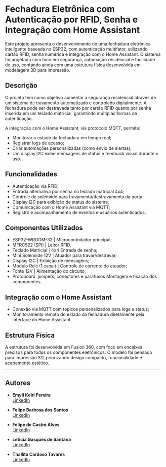# Fechadura Eletrônica com Autenticação por RFID, Senha e Integração com Home Assistant

Este projeto apresenta o desenvolvimento de uma fechadura eletrônica inteligente baseada no ESP32, com autenticação multifator, utilizando cartão RFID, senha numérica e integração com o Home Assistant.
O sistema foi projetado com foco em segurança, automação residencial e facilidade de uso, contando ainda com uma estrutura física desenvolvida em modelagem 3D para impressão.

## Descrição

O projeto tem como objetivo aumentar a segurança residencial através de um sistema de travamento automatizado e controlado digitalmente.
A fechadura pode ser destravada tanto por cartão RFID quanto por senha inserida em um teclado matricial, garantindo múltiplas formas de autenticação.

A integração com o Home Assistant, via protocolo MQTT, permite:
- Monitorar o estado da fechadura em tempo real;
- Registrar logs de acesso;
- Criar automações personalizadas (como envio de alertas);
- Um display I2C exibe mensagens de status e feedback visual durante o uso.

## Funcionalidades

- Autenticação via RFID;
- Entrada alternativa por senha no teclado matricial 4x4;
- Controle de solenoide para travamento/destravamento da porta;
- Display I2C para exibição de status do sistema;
- Comunicação com o Home Assistant via MQTT;
- Registro e acompanhamento de eventos e usuários autenticados.

## Componentes Utilizados

- ESP32-WROOM-32	| Microcontrolador principal;
- MFRC522 (SPI)	| Leitor RFID;
- Teclado Matricial | 4x4	Entrada de senha;
- Mini Solenoide 12V | Atuador para travar/destravar;
- Display I2C |	Exibição de mensagens;
- Módulo Relé (1 canal) |	Controle de corrente do atuador;
- Fonte 12V	| Alimentação do circuito;
- Protoboard, jumpers, conectores e parafusos	Montagem e fixação dos componentes.
  
## Integração com o Home Assistant

- Conexão via MQTT com tópicos personalizados para logs e status;
- Monitoramento remoto do estado da fechadura diretamente pela interface do Home Assistant.

## Estrutura Física

A estrutura foi desenvolvida em Fusion 360, com foco em encaixes precisos para todos os componentes eletrônicos.
O modelo foi pensado para impressão 3D, priorizando design compacto, funcionalidade e acabamento estético.

---

## Autores
- **Emyli Kelri Pereira**  
  [LinkedIn](https://www.linkedin.com/in/emyli-kelri)

- **Felipe Barbosa dos Santos**  
  [LinkedIn](https://www.linkedin.com/in/felipe-barbosa-bbsnxt/)

- **Felipe de Castro Alves**  
[LinkedIn](https://www.linkedin.com/in/felipe-de-castro-alves-328983245/)

- **Leticia Gasques de Santana**  
  [LinkedIn](https://www.linkedin.com/in/leticia-gasques/)

- **Thallita Cardoso Tavares**  
  [LinkedIn](https://www.linkedin.com/in/thallita-cardoso-tavares/)
